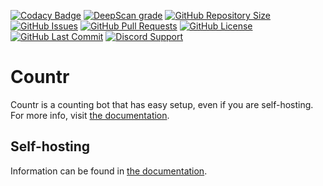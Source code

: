 [![Codacy Badge](https://api.codacy.com/project/badge/Grade/602586f1fe724e17855f941996c12161)](https://www.codacy.com/app/gleeny/countr?utm_source=github.com&amp;utm_medium=referral&amp;utm_content=gleeny/countr&amp;utm_campaign=Badge_Grade)
[![DeepScan grade](https://deepscan.io/api/teams/2944/projects/4394/branches/35709/badge/grade.svg)](https://deepscan.io/dashboard#view=project&tid=2944&pid=4394&bid=35709)
[![GitHub Repository Size](https://img.shields.io/github/repo-size/gleeny/countr.svg)](https://github.com/gleeny/countr/tree/master)
[![GitHub Issues](https://img.shields.io/github/issues-raw/gleeny/countr.svg)]()
[![GitHub Pull Requests](https://img.shields.io/github/issues-pr-raw/gleeny/countr.svg)](https://github.com/gleeny/countr/pulls)
[![GitHub License](https://img.shields.io/github/license/gleeny/countr.svg)](https://github.com/gleeny/countr/blob/master/LICENSE)
[![GitHub Last Commit](https://img.shields.io/github/last-commit/gleeny/countr.svg)](https://github.com/gleeny/countr/commits/master)
[![Discord Support](https://img.shields.io/discord/449576301997588490.svg)](https://promise.solutions/support)

# Countr

Countr is a counting bot that has easy setup, even if you are self-hosting. For more info, visit [the documentation](https://countr.js.org).

## Self-hosting

Information can be found in [the documentation](https://countr.js.org/quickguide.html).